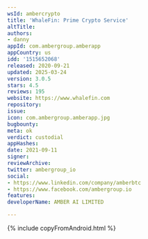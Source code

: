 ```yaml
---
wsId: ambercrypto
title: 'WhaleFin: Prime Crypto Service'
altTitle: 
authors:
- danny
appId: com.ambergroup.amberapp
appCountry: us
idd: '1515652068'
released: 2020-09-21
updated: 2025-03-24
version: 3.0.5
stars: 4.5
reviews: 195
website: https://www.whalefin.com
repository: 
issue: 
icon: com.ambergroup.amberapp.jpg
bugbounty: 
meta: ok
verdict: custodial
appHashes: 
date: 2021-09-11
signer: 
reviewArchive: 
twitter: ambergroup_io
social:
- https://www.linkedin.com/company/amberbtc
- https://www.facebook.com/ambergroup.io
features: 
developerName: AMBER AI LIMITED

---
```


{% include copyFromAndroid.html %}
